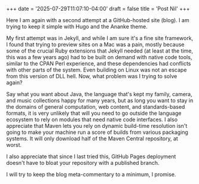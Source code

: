 +++
date = '2025-07-29T11:07:10-04:00'
draft = false
title = 'Post Nil'
+++

Here I am again with a second attempt at a GitHub-hosted site
(blog). I am trying to keep it simple with Hugo and the
Ananke theme.

My first attempt was in Jekyll, and while I am sure it's a fine site
framework, I found that trying to preview sites on a Mac was a pain,
mostly because some of the crucial Ruby extensions that Jekyll needed
(at least at the time, this was a few years ago) had to be built on
demand with native code tools, similar to the CPAN Perl experience,
and these dependencies had conflicts with other parts of the
system. Even building on Linux was not an escape from this version of
DLL hell. Now, what problem was I trying to solve again?

Say what you want about Java, the language that's kept my family,
camera, and music collections happy for many years, but as long you
want to stay in the domains of general computation, web content, and
standards-based formats, it is very unlikely that will you need to go
outside the language ecosystem to rely on modules that need native
code interfaces. I also appreciate that Maven lets you rely on dynamic
build-time resolution isn't going to make your machine run a score of
builds from various packaging systems. It will only download half of
the Maven Central repository, at worst.

I also appreciate that since I last tried this, GitHub Pages deployment
doesn't have to bloat your repository with a published branch.

I will try to keep the blog meta-commentary to a minimum, I
promise.
